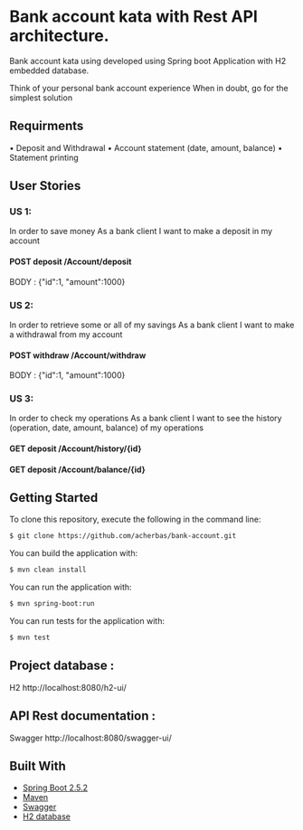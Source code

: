 # Bank account kata with Rest API architecture.

Bank account kata using developed using Spring boot Application with H2 embedded database.

Think of your personal bank account experience When in doubt, go for the simplest solution
## Requirments
• Deposit and Withdrawal
• Account statement (date, amount, balance)
• Statement printing

## User Stories

### US 1:
In order to save money
As a bank client
I want to make a deposit in my account
#### POST deposit /Account/deposit
BODY : {"id":1, "amount":1000}

### US 2:
In order to retrieve some or all of my savings
As a bank client
I want to make a withdrawal from my account
#### POST withdraw /Account/withdraw
BODY : {"id":1, "amount":1000}

### US 3:
In order to check my operations
As a bank client
I want to see the history (operation, date, amount, balance) of my operations
#### GET deposit /Account/history/{id}
#### GET deposit /Account/balance/{id}


## Getting Started

To clone this repository, execute the following in the command line:
```bash
$ git clone https://github.com/acherbas/bank-account.git
```

You can build the application with:
```bash
$ mvn clean install
```

You can run the application with:
```bash
$ mvn spring-boot:run
```

You can run tests for the application with:
```bash
$ mvn test
```

## Project database :
H2 http://localhost:8080/h2-ui/

## API Rest documentation :
Swagger http://localhost:8080/swagger-ui/

## Built With
* [Spring Boot 2.5.2](https://start.spring.io/)
* [Maven](https://maven.apache.org/)
* [Swagger](https://swagger.io/)
* [H2 database](https://www.h2database.com/)




